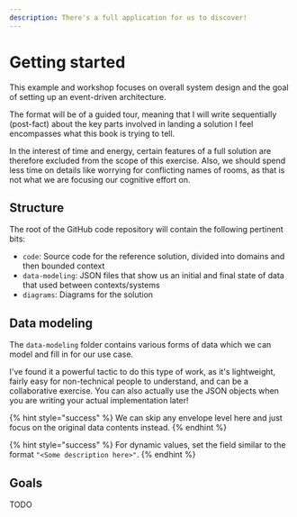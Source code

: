 ```yaml
---
description: There's a full application for us to discover!
---
```


# Getting started

This example and workshop focuses on overall system design and the goal of setting up an event-driven architecture.

The format will be of a guided tour, meaning that I will write sequentially (post-fact) about the key parts involved in landing a solution I feel encompasses what this book is trying to tell.

In the interest of time and energy, certain features of a full solution are therefore excluded from the scope of this exercise. Also, we should spend less time on details like worrying for conflicting names of rooms, as that is not what we are focusing our cognitive effort on.

## Structure

The root of the GitHub code repository will contain the following pertinent bits:

* `code`: Source code for the reference solution, divided into domains and then bounded context
* `data-modeling`: JSON files that show us an initial and final state of data that used between contexts/systems
* `diagrams`: Diagrams for the solution

## Data modeling

The `data-modeling` folder contains various forms of data which we can model and fill in for our use case.

I've found it a powerful tactic to do this type of work, as it's lightweight, fairly easy for non-technical people to understand, and can be a collaborative exercise. You can also actually use the JSON objects when you are writing your actual implementation later!

{% hint style="success" %}
We can skip any envelope level here and just focus on the original data contents instead.
{% endhint %}

{% hint style="success" %}
For dynamic values, set the field similar to the format `"<Some description here>"`.
{% endhint %}

## Goals

TODO
